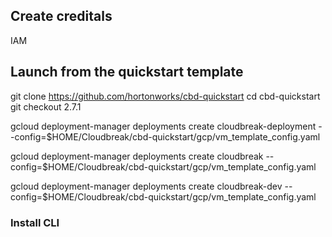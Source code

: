 ## Create creditals

IAM 

## Launch from the quickstart template

git clone https://github.com/hortonworks/cbd-quickstart
cd cbd-quickstart
git checkout 2.7.1



gcloud deployment-manager deployments create cloudbreak-deployment --config=$HOME/Cloudbreak/cbd-quickstart/gcp/vm_template_config.yaml



gcloud deployment-manager deployments create cloudbreak --config=$HOME/Cloudbreak/cbd-quickstart/gcp/vm_template_config.yaml

gcloud deployment-manager deployments create cloudbreak-dev --config=$HOME/Cloudbreak/cbd-quickstart/gcp/vm_template_config.yaml




### Install CLI

